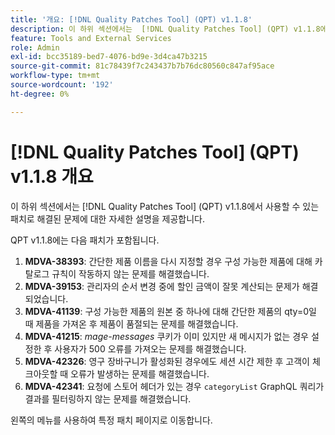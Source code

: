 ```yaml
---
title: '개요: [!DNL Quality Patches Tool] (QPT) v1.1.8'
description: 이 하위 섹션에서는  [!DNL Quality Patches Tool] (QPT) v1.1.8에서 사용할 수 있는 패치로 해결된 문제에 대한 자세한 설명을 제공합니다.
feature: Tools and External Services
role: Admin
exl-id: bcc35189-bed7-4076-bd9e-3d4ca47b3215
source-git-commit: 81c78439f7c243437b7b76dc80560c847af95ace
workflow-type: tm+mt
source-wordcount: '192'
ht-degree: 0%

---
```


# [!DNL Quality Patches Tool] (QPT) v1.1.8 개요

이 하위 섹션에서는 [!DNL Quality Patches Tool] (QPT) v1.1.8에서 사용할 수 있는 패치로 해결된 문제에 대한 자세한 설명을 제공합니다.

QPT v1.1.8에는 다음 패치가 포함됩니다.

1. **MDVA-38393**: 간단한 제품 이름을 다시 지정할 경우 구성 가능한 제품에 대해 카탈로그 규칙이 작동하지 않는 문제를 해결했습니다.
1. **MDVA-39153**: 관리자의 순서 변경 중에 할인 금액이 잘못 계산되는 문제가 해결되었습니다.
1. **MDVA-41139**: 구성 가능한 제품의 원본 중 하나에 대해 간단한 제품의 qty=0일 때 제품을 가져온 후 제품이 품절되는 문제를 해결했습니다.
1. **MDVA-41215**: *mage-messages* 쿠키가 이미 있지만 새 메시지가 없는 경우 설정한 후 사용자가 500 오류를 가져오는 문제를 해결했습니다.
1. **MDVA-42326**: 영구 장바구니가 활성화된 경우에도 세션 시간 제한 후 고객이 체크아웃할 때 오류가 발생하는 문제를 해결했습니다.
1. **MDVA-42341**: 요청에 스토어 헤더가 있는 경우 `categoryList` GraphQL 쿼리가 결과를 필터링하지 않는 문제를 해결했습니다.

왼쪽의 메뉴를 사용하여 특정 패치 페이지로 이동합니다.
